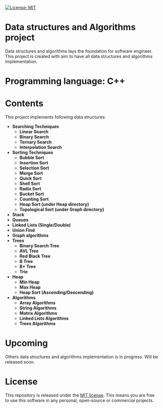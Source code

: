 [![License: MIT](https://img.shields.io/badge/License-MIT-yellow.svg)](https://opensource.org/licenses/MIT)

# Data structures and Algorithms project
Data structures and algorithms lays the foundation for software engineer.
This project is created with aim to have all data structures and algorithms implementation.

# Programming language: C++

# Contents
This project implements following data structures:
* **Searching Techniques**
  * **Linear Search**
  * **Binary Search**
  * **Ternary Search**
  * **Interpolation Search**
* **Sorting Techniques**
  * **Bubble Sort**
  * **Insertion Sort**
  * **Selection Sort**
  * **Merge Sort**
  * **Quick Sort**
  * **Shell Sort**
  * **Radix Sort**
  * **Bucket Sort**
  * **Counting Sort**
  * **Heap Sort (under Heap directory)**
  * **Topological Sort (under Graph directory)**
* **Stack**
* **Queues**
* **Linked Lists (Single/Double)**
* **Union Find**
* **Graph algorithms**
* **Trees**
  * **Binary Search Tree**
  * **AVL Tree**
  * **Red Black Tree**
  * **B Tree**
  * **B+ Tree**
  * **Trie**    
* **Heap**
  * **Min Heap**
  * **Max Heap**
  * **Heap Sort (Ascending/Descending)** 
* **Algorithms**
  * **Array Algorithms**
  * **String Algorithms**
  * **Matrix Algorithms**
  * **Linked Lists Algorithms**
  * **Trees Algorithms**

# Upcoming
Others data structures and algorithms implementation is in progress. Will be released soon.

# License
This repository is released under the [MIT license](https://opensource.org/licenses/MIT). This means you are free to use this software in any personal, open-source or commercial projects.
